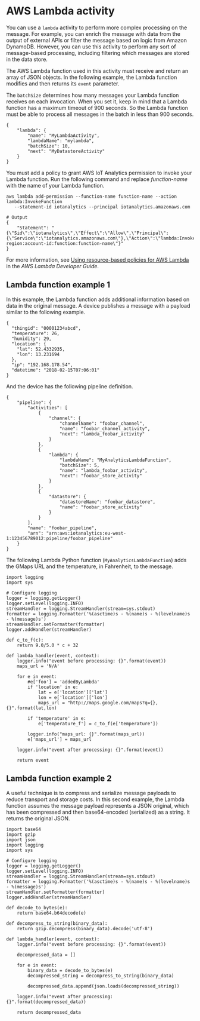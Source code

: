 # AWS Lambda activity<a name="pipeline-activities-lambda"></a>

You can use a `lambda` activity to perform more complex processing on the message\. For example, you can enrich the message with data from the output of external APIs or filter the message based on logic from Amazon DynamoDB\. However, you can use this activity to perform any sort of message\-based processing, including filtering which messages are stored in the data store\. 

The AWS Lambda function used in this activity must receive and return an array of JSON objects\. In the following example, the Lambda function modifies and then returns its `event` parameter\.

The `batchSize` determines how many messages your Lambda function receives on each invocation\. When you set it, keep in mind that a Lambda function has a maximum timeout of 900 seconds\. So the Lambda function must be able to process all messages in the batch in less than 900 seconds\.

```
{
    "lambda": {
        "name": "MyLambdaActivity",
        "lambdaName": "mylambda",
        "batchSize": 10,
        "next": "MyDatastoreActivity"
    }
}
```

You must add a policy to grant AWS IoT Analytics permission to invoke your Lambda function\. Run the following command and replace *function\-name* with the name of your Lambda function\.

```
aws lambda add-permission --function-name function-name --action lambda:InvokeFunction 
   --statement-id iotanalytics --principal iotanalytics.amazonaws.com
  
# Output
{
    "Statement": "{\"Sid\":\"iotanalytics\",\"Effect\":\"Allow\",\"Principal\":{\"Service\":\"iotanalytics.amazonaws.com\"},\"Action\":\"lambda:InvokeFunction\",\"Resource\":\"arn:aws:lambda:aws-region:account-id:function:function-name\"}"
}
```

For more information, see [Using resource\-based policies for AWS Lambda](https://docs.aws.amazon.com/lambda/latest/dg/access-control-resource-based.html) in the *AWS Lambda Developer Guide*\.

## Lambda function example 1<a name="pipeline-activities-lambda-ex1"></a>

In this example, the Lambda function adds additional information based on data in the original message\. A device publishes a message with a payload similar to the following example\.

```
{
  "thingid": "00001234abcd",
  "temperature": 26,
  "humidity": 29,
  "location": {
    "lat": 52.4332935,
    "lon": 13.231694
  },
  "ip": "192.168.178.54",
  "datetime": "2018-02-15T07:06:01"
}
```

And the device has the following pipeline definition\.

```
{
    "pipeline": {
        "activities": [
            {
                "channel": {
                    "channelName": "foobar_channel",
                    "name": "foobar_channel_activity",
                    "next": "lambda_foobar_activity"
                }
            },
            {
                "lambda": {
                    "lambdaName": "MyAnalyticsLambdaFunction",
                    "batchSize": 5,
                    "name": "lambda_foobar_activity",
                    "next": "foobar_store_activity"
                }
            },
            {
                "datastore": {
                    "datastoreName": "foobar_datastore",
                    "name": "foobar_store_activity"
                }
            }
        ],
        "name": "foobar_pipeline",
        "arn": "arn:aws:iotanalytics:eu-west-1:123456789012:pipeline/foobar_pipeline"
    }
}
```

The following Lambda Python function \(`MyAnalyticsLambdaFunction`\) adds the GMaps URL and the temperature, in Fahrenheit, to the message\.

```
import logging
import sys

# Configure logging
logger = logging.getLogger()
logger.setLevel(logging.INFO)
streamHandler = logging.StreamHandler(stream=sys.stdout)
formatter = logging.Formatter('%(asctime)s - %(name)s - %(levelname)s - %(message)s')
streamHandler.setFormatter(formatter)
logger.addHandler(streamHandler)

def c_to_f(c):
    return 9.0/5.0 * c + 32

def lambda_handler(event, context):
    logger.info("event before processing: {}".format(event))
    maps_url = 'N/A'

    for e in event:
        #e['foo'] = 'addedByLambda'
        if 'location' in e:
            lat = e['location']['lat']
            lon = e['location']['lon']
            maps_url = "http://maps.google.com/maps?q={},{}".format(lat,lon)

        if 'temperature' in e:
            e['temperature_f'] = c_to_f(e['temperature'])

        logger.info("maps_url: {}".format(maps_url))
        e['maps_url'] = maps_url

    logger.info("event after processing: {}".format(event))

    return event
```

## Lambda function example 2<a name="pipeline-activities-lambda-ex2"></a>

A useful technique is to compress and serialize message payloads to reduce transport and storage costs\. In this second example, the Lambda function assumes the message payload represents a JSON original, which has been compressed and then base64\-encoded \(serialized\) as a string\. It returns the original JSON\.

```
import base64
import gzip
import json
import logging
import sys

# Configure logging
logger = logging.getLogger()
logger.setLevel(logging.INFO)
streamHandler = logging.StreamHandler(stream=sys.stdout)
formatter = logging.Formatter('%(asctime)s - %(name)s - %(levelname)s - %(message)s')
streamHandler.setFormatter(formatter)
logger.addHandler(streamHandler)

def decode_to_bytes(e):
    return base64.b64decode(e)

def decompress_to_string(binary_data):
    return gzip.decompress(binary_data).decode('utf-8')

def lambda_handler(event, context):
    logger.info("event before processing: {}".format(event))

    decompressed_data = []

    for e in event:
        binary_data = decode_to_bytes(e)
        decompressed_string = decompress_to_string(binary_data)

        decompressed_data.append(json.loads(decompressed_string))

    logger.info("event after processing: {}".format(decompressed_data))

    return decompressed_data
```